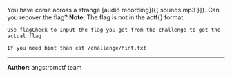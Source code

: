You have come across a strange [audio recording]({{ sounds.mp3 }}). Can you recover the flag? **Note**: The flag is not in the actf{} format.

`Use flagCheck to input the flag you get from the challenge to get the actual flag`

`If you need hint than cat /challenge/hint.txt`

---
**Author:** angstromctf team